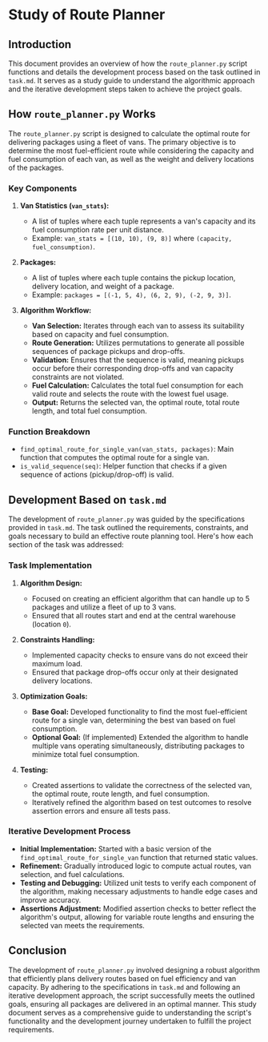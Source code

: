 # Study of Route Planner

## Introduction

This document provides an overview of how the `route_planner.py` script functions and details the development process based on the task outlined in `task.md`. It serves as a study guide to understand the algorithmic approach and the iterative development steps taken to achieve the project goals.

## How `route_planner.py` Works

The `route_planner.py` script is designed to calculate the optimal route for delivering packages using a fleet of vans. The primary objective is to determine the most fuel-efficient route while considering the capacity and fuel consumption of each van, as well as the weight and delivery locations of the packages.

### Key Components

1. **Van Statistics (`van_stats`):**
   - A list of tuples where each tuple represents a van's capacity and its fuel consumption rate per unit distance.
   - Example: `van_stats = [(10, 10), (9, 8)]` where `(capacity, fuel_consumption)`.

2. **Packages:**
   - A list of tuples where each tuple contains the pickup location, delivery location, and weight of a package.
   - Example: `packages = [(-1, 5, 4), (6, 2, 9), (-2, 9, 3)]`.

3. **Algorithm Workflow:**
   - **Van Selection:** Iterates through each van to assess its suitability based on capacity and fuel consumption.
   - **Route Generation:** Utilizes permutations to generate all possible sequences of package pickups and drop-offs.
   - **Validation:** Ensures that the sequence is valid, meaning pickups occur before their corresponding drop-offs and van capacity constraints are not violated.
   - **Fuel Calculation:** Calculates the total fuel consumption for each valid route and selects the route with the lowest fuel usage.
   - **Output:** Returns the selected van, the optimal route, total route length, and total fuel consumption.

### Function Breakdown

- `find_optimal_route_for_single_van(van_stats, packages)`: Main function that computes the optimal route for a single van.
- `is_valid_sequence(seq)`: Helper function that checks if a given sequence of actions (pickup/drop-off) is valid.

## Development Based on `task.md`

The development of `route_planner.py` was guided by the specifications provided in `task.md`. The task outlined the requirements, constraints, and goals necessary to build an effective route planning tool. Here's how each section of the task was addressed:

### Task Implementation

1. **Algorithm Design:**
   - Focused on creating an efficient algorithm that can handle up to 5 packages and utilize a fleet of up to 3 vans.
   - Ensured that all routes start and end at the central warehouse (location `0`).

2. **Constraints Handling:**
   - Implemented capacity checks to ensure vans do not exceed their maximum load.
   - Ensured that package drop-offs occur only at their designated delivery locations.

3. **Optimization Goals:**
   - **Base Goal:** Developed functionality to find the most fuel-efficient route for a single van, determining the best van based on fuel consumption.
   - **Optional Goal:** (If implemented) Extended the algorithm to handle multiple vans operating simultaneously, distributing packages to minimize total fuel consumption.

4. **Testing:**
   - Created assertions to validate the correctness of the selected van, the optimal route, route length, and fuel consumption.
   - Iteratively refined the algorithm based on test outcomes to resolve assertion errors and ensure all tests pass.

### Iterative Development Process

- **Initial Implementation:** Started with a basic version of the `find_optimal_route_for_single_van` function that returned static values.
- **Refinement:** Gradually introduced logic to compute actual routes, van selection, and fuel calculations.
- **Testing and Debugging:** Utilized unit tests to verify each component of the algorithm, making necessary adjustments to handle edge cases and improve accuracy.
- **Assertions Adjustment:** Modified assertion checks to better reflect the algorithm's output, allowing for variable route lengths and ensuring the selected van meets the requirements.

## Conclusion

The development of `route_planner.py` involved designing a robust algorithm that efficiently plans delivery routes based on fuel efficiency and van capacity. By adhering to the specifications in `task.md` and following an iterative development approach, the script successfully meets the outlined goals, ensuring all packages are delivered in an optimal manner. This study document serves as a comprehensive guide to understanding the script's functionality and the development journey undertaken to fulfill the project requirements.
